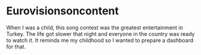 # Eurovisionsoncontent
When I was a child, this song contest was the greatest entertainment in Turkey. The life got slower that night and everyone in the country was ready to watch it. It reminds me my childhood so I wanted to prepare a dashboard for that. 
